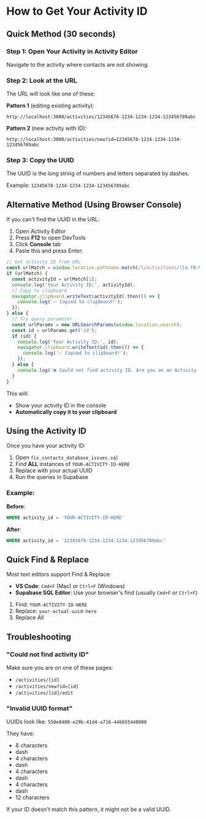 # How to Get Your Activity ID

## Quick Method (30 seconds)

### Step 1: Open Your Activity in Activity Editor

Navigate to the activity where contacts are not showing.

### Step 2: Look at the URL

The URL will look like one of these:

**Pattern 1** (editing existing activity):
```
http://localhost:3000/activities/12345678-1234-1234-1234-123456789abc
```

**Pattern 2** (new activity with ID):
```
http://localhost:3000/activities/new?id=12345678-1234-1234-1234-123456789abc
```

### Step 3: Copy the UUID

The UUID is the long string of numbers and letters separated by dashes.

Example: `12345678-1234-1234-1234-123456789abc`

## Alternative Method (Using Browser Console)

If you can't find the UUID in the URL:

1. Open Activity Editor
2. Press **F12** to open DevTools
3. Click **Console** tab
4. Paste this and press Enter:

```javascript
// Get activity ID from URL
const urlMatch = window.location.pathname.match(/\/activities\/([a-f0-9-]+)/);
if (urlMatch) {
  const activityId = urlMatch[1];
  console.log('Your Activity ID:', activityId);
  // Copy to clipboard
  navigator.clipboard.writeText(activityId).then(() => {
    console.log('✅ Copied to clipboard!');
  });
} else {
  // Try query parameter
  const urlParams = new URLSearchParams(window.location.search);
  const id = urlParams.get('id');
  if (id) {
    console.log('Your Activity ID:', id);
    navigator.clipboard.writeText(id).then(() => {
      console.log('✅ Copied to clipboard!');
    });
  } else {
    console.log('❌ Could not find activity ID. Are you on an Activity Editor page?');
  }
}
```

This will:
- Show your activity ID in the console
- **Automatically copy it to your clipboard**

## Using the Activity ID

Once you have your activity ID:

1. Open `fix_contacts_database_issues.sql`
2. Find **ALL** instances of `YOUR-ACTIVITY-ID-HERE`
3. Replace with your actual UUID
4. Run the queries in Supabase

### Example:

**Before**:
```sql
WHERE activity_id = 'YOUR-ACTIVITY-ID-HERE'
```

**After**:
```sql
WHERE activity_id = '12345678-1234-1234-1234-123456789abc'
```

## Quick Find & Replace

Most text editors support Find & Replace:

- **VS Code**: `Cmd+F` (Mac) or `Ctrl+F` (Windows)
- **Supabase SQL Editor**: Use your browser's find (usually `Cmd+F` or `Ctrl+F`)

1. Find: `YOUR-ACTIVITY-ID-HERE`
2. Replace: `your-actual-uuid-here`
3. Replace All

## Troubleshooting

### "Could not find activity ID"

Make sure you are on one of these pages:
- `/activities/[id]`
- `/activities/new?id=[id]`
- `/activities/[id]/edit`

### "Invalid UUID format"

UUIDs look like: `550e8400-e29b-41d4-a716-446655440000`

They have:
- 8 characters
- dash
- 4 characters
- dash
- 4 characters
- dash
- 4 characters
- dash
- 12 characters

If your ID doesn't match this pattern, it might not be a valid UUID.

